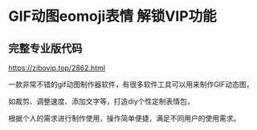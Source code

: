 # GIF动图eomoji表情 解锁VIP功能
## 完整专业版代码
https://zibovip.top/2862.html

一款非常不错的gif动图制作器软件，有很多软件工具可以用来制作GIF动态图，

如裁剪、调整速度、添加文字等，打造diy个性定制表情包，

根据个人的需求进行制作使用，操作简单便捷，满足不同用户的使用需求。